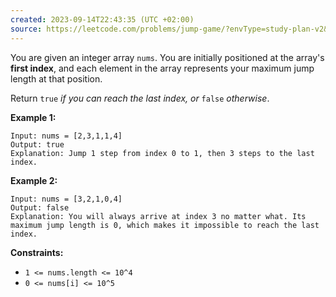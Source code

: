 ```yaml
---
created: 2023-09-14T22:43:35 (UTC +02:00)
source: https://leetcode.com/problems/jump-game/?envType=study-plan-v2&envId=top-interview-150
---
```

You are given an integer array `nums`. You are initially positioned at the array's **first index**, and each element in the array represents your maximum jump length at that position.

Return `true` _if you can reach the last index, or_ `false` _otherwise_.

**Example 1:**

```
Input: nums = [2,3,1,1,4]
Output: true
Explanation: Jump 1 step from index 0 to 1, then 3 steps to the last index.

```

**Example 2:**

```
Input: nums = [3,2,1,0,4]
Output: false
Explanation: You will always arrive at index 3 no matter what. Its maximum jump length is 0, which makes it impossible to reach the last index.

```

**Constraints:**

-   `1 <= nums.length <= 10^4`
-   `0 <= nums[i] <= 10^5`
